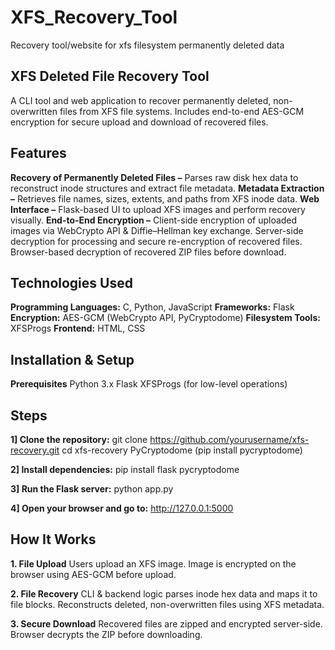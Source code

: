 # XFS_Recovery_Tool
Recovery tool/website for xfs filesystem permanently deleted data

## XFS Deleted File Recovery Tool

A CLI tool and web application to recover permanently deleted, non-overwritten files from XFS file systems.
Includes end-to-end AES-GCM encryption for secure upload and download of recovered files.

## Features
**Recovery of Permanently Deleted Files –** Parses raw disk hex data to reconstruct inode structures and extract file metadata.
**Metadata Extraction –** Retrieves file names, sizes, extents, and paths from XFS inode data.
**Web Interface –** Flask-based UI to upload XFS images and perform recovery visually.
**End-to-End Encryption –**
Client-side encryption of uploaded images via WebCrypto API & Diffie–Hellman key exchange.
Server-side decryption for processing and secure re-encryption of recovered files.
Browser-based decryption of recovered ZIP files before download.

## Technologies Used
**Programming Languages:** C, Python, JavaScript
**Frameworks:** Flask
**Encryption:** AES-GCM (WebCrypto API, PyCryptodome)
**Filesystem Tools:** XFSProgs
**Frontend:** HTML, CSS

## Installation & Setup
**Prerequisites**
Python 3.x
Flask
XFSProgs (for low-level operations)

## Steps
**1] Clone the repository:**
git clone https://github.com/yourusername/xfs-recovery.git
cd xfs-recovery
PyCryptodome (pip install pycryptodome)

**2] Install dependencies:**
pip install flask pycryptodome

**3] Run the Flask server:**
python app.py

**4] Open your browser and go to:**
http://127.0.0.1:5000


## How It Works
**1. File Upload**
Users upload an XFS image.
Image is encrypted on the browser using AES-GCM before upload.

**2. File Recovery**
CLI & backend logic parses inode hex data and maps it to file blocks.
Reconstructs deleted, non-overwritten files using XFS metadata.

**3. Secure Download**
Recovered files are zipped and encrypted server-side.
Browser decrypts the ZIP before downloading.
